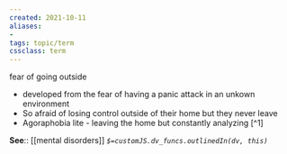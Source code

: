 ```yaml
---
created: 2021-10-11
aliases:
-
tags: topic/term
cssclass: term
---
```

fear of going outside
- developed from the fear of having a panic attack in an unkown environment
- So afraid of losing control outside of their home but they never leave
- Agoraphobia lite - leaving the home but constantly analyzing [^1]

**See**:: [[mental disorders]]
*`$=customJS.dv_funcs.outlinedIn(dv, this)`*

